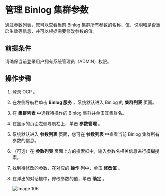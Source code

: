 # 管理 Binlog 集群参数

通过参数列表，您可以查看当前 Binlog 集群所有参数的名称、值、说明和是否重启生效等信息，并可以根据需要修改参数的值。

## 前提条件

请确保当前登录用户拥有系统管理员（ADMIN）权限。

## 操作步骤

1. 登录 OCP 。

2. 在左侧导航栏单击 **Binlog 服务** ，系统默认进入 Binlog 的 **集群列表** 页面。

3. 在 **集群列表** 中选择待操作的 Binlog 集群并单击其集群名。

4. 在显示的页面左侧导航栏上，单击 **参数管理** 。

5. 系统默认进入 **参数列表** 页面，您可在 **参数列表** 中查看当前 Binlog 集群所有参数的信息。

6. （可选）在 **参数列表** 页面上方的搜索框中，输入参数名相关信息进行模糊搜索。

7. 找到待修改的参数，在对应的 **操作** 列中，单击 **修改值** 。

8. 在弹出的对话框中，修改参数的值，单击 **确定** 。

   ![Image 106](https://obbusiness-private.oss-cn-shanghai.aliyuncs.com/doc/img/ocp/432/binlog%E9%9B%86%E7%BE%A4%E5%8F%82%E6%95%B0.png)
